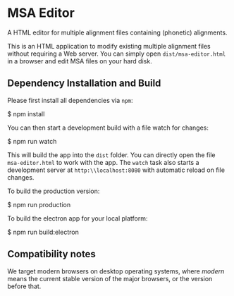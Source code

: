# MSA Editor

A HTML editor for multiple alignment files containing (phonetic) alignments.

This is an HTML application to modify existing multiple alignment files without requiring a
Web server. You can simply open `dist/msa-editor.html` in a browser and edit MSA
files on your hard disk.

## Dependency Installation and Build

Please first install all dependencies via `npm`:

  $ npm install

You can then start a development build with a file watch for changes:

  $ npm run watch

This will build the app into the `dist` folder. You can directly open the file\
`msa-editor.html` to work with the app. The `watch` task also starts a
development server at `http:\\localhost:8080` with automatic reload on file
changes.

To build the production version:

  $ npm run production

To build the electron app for your local platform:

  $ npm run build:electron

## Compatibility notes

We target modern browsers on desktop operating systems, where *modern* means
the current stable version of the major browsers, or the version before that.

